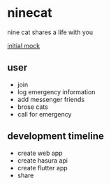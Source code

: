 # ninecat
nine cat shares a life with you

[initial mock](https://wireframe.cc/hBPg57)
## user 
- join
- log emergency information
- add messenger friends
- brose cats
- call for emergency

## development timeline
- create web app
- create hasura api
- create flutter app
- share
